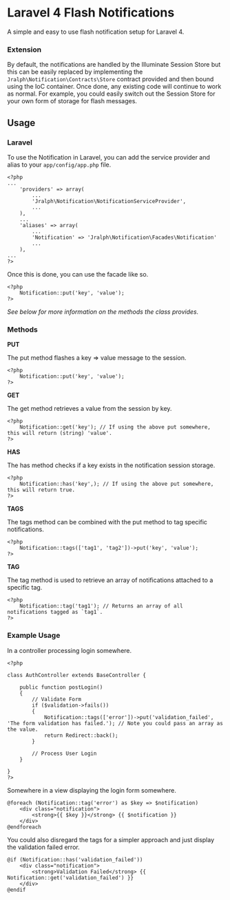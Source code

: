 Laravel 4 Flash Notifications
=============================

A simple and easy to use flash notification setup for Laravel 4.

### Extension ###

By default, the notifications are handled by the Illuminate Session Store but this can be easily replaced by implementing the `Jralph\Notification\Contracts\Store` contract provided and then bound using the IoC container. Once done, any existing code will continue to work as normal. For example, you could easily switch out the Session Store for your own form of storage for flash messages.

Usage
-----

### Laravel ###

To use the Notification in Laravel, you can add the service provider and alias to your `app/config/app.php` file.

```
<?php
...
    'providers' => array(
        ...
        'Jralph\Notification\NotificationServiceProvider',
        ...
    ),
    ...
    'aliases' => array(
        ...
        'Notification' => 'Jralph\Notification\Facades\Notification'
        ...
    ),
...
?>
```

Once this is done, you can use the facade like so.

```
<?php
    Notification::put('key', 'value');
?>
```

_See below for more information on the methods the class provides._

### Methods ###

__PUT__

The put method flashes a key => value message to the session.

```
<?php
    Notification::put('key', 'value');
?>
```

__GET__

The get method retrieves a value from the session by key.

```
<?php
    Notification::get('key'); // If using the above put somewhere, this will return (string) 'value'.
?>
```

__HAS__

The has method checks if a key exists in the notification session storage.

```
<?php
    Notification::has('key',); // If using the above put somewhere, this will return true.
?>
```

__TAGS__

The tags method can be combined with the put method to tag specific notifications.

```
<?php
    Notification::tags(['tag1', 'tag2'])->put('key', 'value');
?>
```

__TAG__

The tag method is used to retrieve an array of notifications attached to a specific tag.

```
<?php
    Notification::tag('tag1'); // Returns an array of all notifications tagged as `tag1`.
?>
```

### Example Usage ###

In a controller processing login somewhere.

```
<?php

class AuthController extends BaseController {

    public function postLogin()
    {
        // Validate Form
        if ($validation->fails())
        {
            Notification::tags(['error'])->put('validation_failed', 'The form validation has failed.'); // Note you could pass an array as the value.
            return Redirect::back();
        }

        // Process User Login
    }

}
?>
```

Somewhere in a view displaying the login form somewhere.

```
@foreach (Notification::tag('error') as $key => $notification)
    <div class="notification">
        <strong>{{ $key }}</strong> {{ $notification }}
    </div>
@endforeach
```

You could also disregard the tags for a simpler approach and just display the validation failed error.

```
@if (Notification::has('validation_failed'))
    <div class="notification">
        <strong>Validation Failed</strong> {{ Notification::get('validation_failed') }}
    </div>
@endif
```